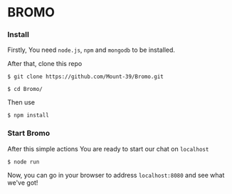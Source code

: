 # BROMO

### Install
Firstly, You need `node.js`, `npm` and `mongodb` to be installed.

After that, clone this repo
```
$ git clone https://github.com/Mount-39/Bromo.git

$ cd Bromo/
```
Then use
```
$ npm install 
```
### Start Bromo
After this simple actions You are ready to start our chat on `localhost`
```
$ node run 
```
Now, you can go in your browser to address `localhost:8080` and see what we've got!
